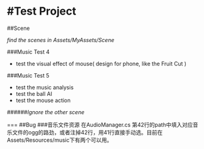 #Test Project
===
##Scene

 *find the scenes in Assets/MyAssets/Scene*

###Music Test 4
* test the visual effect of mouse( design for phone, like the Fruit Cut )

###Music Test 5
* test the music analysis
* test the ball AI
* test the mouse action

######*Ignore the other scene*

===
##Bug
###音乐文件资源
在AudioManager.cs 第42行的path中填入对应音乐文件的ogg的路劲，或者注掉42行，用41行直接手动选。目前在Assets/Resources/music下有两个可以用。